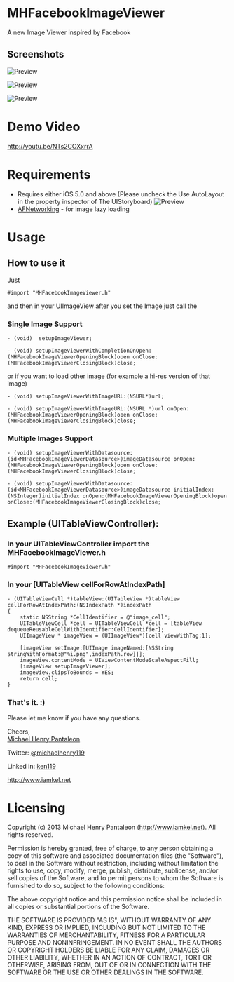 MHFacebookImageViewer
=======================

A new Image Viewer inspired by Facebook


## Screenshots

![Preview](http://i1102.photobucket.com/albums/g447/michaelhenry119/IOS%20Controls/MHFacebookImageViewer/demo1_zpse8778327.gif)

![Preview](http://i1102.photobucket.com/albums/g447/michaelhenry119/IOS%20Controls/MHFacebookImageViewer/Demo2_zps23b37e99.gif)

![Preview](http://i1102.photobucket.com/albums/g447/michaelhenry119/IOS%20Controls/MHFacebookImageViewer/Demo3_zps54985d8d.gif)


# Demo Video

http://youtu.be/NTs2COXxrrA



# Requirements


* Requires either iOS 5.0 and above (Please uncheck the Use AutoLayout in the property inspector of The UIStoryboard) ![Preview](http://i1102.photobucket.com/albums/g447/michaelhenry119/IOS%20Controls/MHFacebookImageViewer/ScreenShot2013-06-24at33149PM_zpsec274276.png)
* [AFNetworking](https://github.com/AFNetworking/AFNetworking) - for image lazy loading


# Usage

## How to use it
Just

	#import "MHFacebookImageViewer.h"  


and then in your UIImageView after you set the Image just call the 

### Single Image Support

	- (void)  setupImageViewer;
	
	- (void) setupImageViewerWithCompletionOnOpen:(MHFacebookImageViewerOpeningBlock)open onClose:(MHFacebookImageViewerClosingBlock)close;


or if you want to load other image (for example a hi-res version of that image) 

	- (void) setupImageViewerWithImageURL:(NSURL*)url; 

	- (void) setupImageViewerWithImageURL:(NSURL *)url onOpen:(MHFacebookImageViewerOpeningBlock)open onClose:(MHFacebookImageViewerClosingBlock)close;

### Multiple Images Support

	- (void) setupImageViewerWithDatasource:(id<MHFacebookImageViewerDatasource>)imageDatasource onOpen:(MHFacebookImageViewerOpeningBlock)open onClose:(MHFacebookImageViewerClosingBlock)close;

	- (void) setupImageViewerWithDatasource:(id<MHFacebookImageViewerDatasource>)imageDatasource initialIndex:(NSInteger)initialIndex onOpen:(MHFacebookImageViewerOpeningBlock)open onClose:(MHFacebookImageViewerClosingBlock)close;


## Example (UITableViewController):

### In your UITableViewController import the MHFacebookImageViewer.h

	#import "MHFacebookImageViewer.h"
	
### In your [UITableView cellForRowAtIndexPath]

	- (UITableViewCell *)tableView:(UITableView *)tableView cellForRowAtIndexPath:(NSIndexPath *)indexPath
	{
	    static NSString *CellIdentifier = @"image_cell";
	    UITableViewCell *cell = UITableViewCell *cell = [tableView dequeueReusableCellWithIdentifier:CellIdentifier];
	    UIImageView * imageView = (UIImageView*)[cell viewWithTag:1];
	   
	    [imageView setImage:[UIImage imageNamed:[NSString stringWithFormat:@"%i.png",indexPath.row]]];
	    imageView.contentMode = UIViewContentModeScaleAspectFill;
	    [imageView setupImageViewer];
	    imageView.clipsToBounds = YES;
	    return cell;
	}

### That's it. :)


Please let me know if you have any questions. 

Cheers,  
[Michael Henry Pantaleon](http://www.iamkel.net)

Twitter: [@michaelhenry119](https://twitter.com/michaelhenry119)

Linked in: [ken119](http://ph.linkedin.com/in/ken119)

http://www.iamkel.net



# Licensing

Copyright (c) 2013 Michael Henry Pantaleon (http://www.iamkel.net). All rights reserved.

Permission is hereby granted, free of charge, to any person obtaining a copy of this software and associated documentation files (the "Software"), to deal in the Software without restriction, including without limitation the rights to use, copy, modify, merge, publish, distribute, sublicense, and/or sell copies of the Software, and to permit persons to whom the Software is furnished to do so, subject to the following conditions:

The above copyright notice and this permission notice shall be included in all copies or substantial portions of the Software.

THE SOFTWARE IS PROVIDED "AS IS", WITHOUT WARRANTY OF ANY KIND, EXPRESS OR IMPLIED, INCLUDING BUT NOT LIMITED TO THE WARRANTIES OF MERCHANTABILITY, FITNESS FOR A PARTICULAR PURPOSE AND NONINFRINGEMENT. IN NO EVENT SHALL THE AUTHORS OR COPYRIGHT HOLDERS BE LIABLE FOR ANY CLAIM, DAMAGES OR OTHER LIABILITY, WHETHER IN AN ACTION OF CONTRACT, TORT OR OTHERWISE, ARISING FROM, OUT OF OR IN CONNECTION WITH THE SOFTWARE OR THE USE OR OTHER DEALINGS IN THE SOFTWARE.